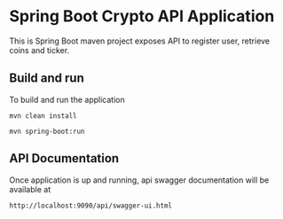 # Spring Boot Crypto API Application

This is Spring Boot maven project exposes API to register user, retrieve coins and ticker.

## Build and run

To build and run the application
```
mvn clean install

mvn spring-boot:run
```

## API Documentation

Once application is up and running, api swagger documentation will be available at

```
http://localhost:9090/api/swagger-ui.html
``` 

